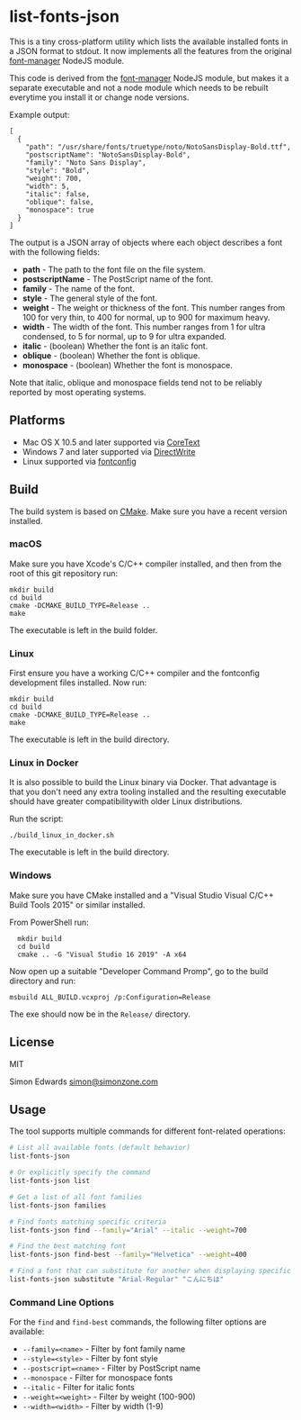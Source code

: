 # list-fonts-json

This is a tiny cross-platform utility which lists the available installed fonts in a JSON format to stdout. It now implements all the features from the original [font-manager](https://github.com/foliojs/font-manager) NodeJS module.

This code is derived from the [font-manager](https://github.com/foliojs/font-manager) NodeJS module, but makes it a separate executable and not a node module which needs to be rebuilt everytime you install it or change node versions.

Example output:

```
[
  {
    "path": "/usr/share/fonts/truetype/noto/NotoSansDisplay-Bold.ttf",
    "postscriptName": "NotoSansDisplay-Bold",
    "family": "Noto Sans Display",
    "style": "Bold",
    "weight": 700,
    "width": 5,
    "italic": false,
    "oblique": false,
    "monospace": true
  }
]
```
The output is a JSON array of objects where each object describes a font with the following fields:

* **path** - The path to the font file on the file system.
* **postscriptName** - The PostScript name of the font.
* **family** - The name of the font.
* **style** - The general style of the font.
* **weight** - The weight or thickness of the font. This number ranges from 100 for very thin, to 400 for normal, up to 900 for maximum heavy.
* **width** - The width of the font. This number ranges from 1 for ultra condensed, to 5 for normal, up to 9 for ultra expanded.
* **italic** - (boolean) Whether the font is an italic font.
* **oblique** - (boolean) Whether the font is oblique.
* **monospace** - (boolean) Whether the font is monospace.

Note that italic, oblique and monospace fields tend not to be reliably reported by most operating systems.


## Platforms

* Mac OS X 10.5 and later supported via [CoreText](https://developer.apple.com/library/mac/documentation/Carbon/reference/CoreText_Framework_Ref/_index.html)
* Windows 7 and later supported via [DirectWrite](http://msdn.microsoft.com/en-us/library/windows/desktop/dd368038(v=vs.85).aspx)
* Linux supported via [fontconfig](http://www.freedesktop.org/software/fontconfig)

## Build

The build system is based on [CMake](https://cmake.org/). Make sure you have a recent version installed.


### macOS

Make sure you have Xcode's C/C++ compiler installed, and then from the root of this git repository run:

```
mkdir build
cd build
cmake -DCMAKE_BUILD_TYPE=Release ..
make
```
The executable is left in the build folder.


### Linux

First ensure you have a working C/C++ compiler and the fontconfig development files installed. Now run:

```
mkdir build
cd build
cmake -DCMAKE_BUILD_TYPE=Release ..
make
```
The executable is left in the build directory.


### Linux in Docker

It is also possible to build the Linux binary via Docker. That advantage is that you don't need any extra tooling installed and the resulting executable should have greater compatibilitywith older Linux distributions.

Run the script:

```
./build_linux_in_docker.sh
```

The executable is left in the build directory.


### Windows

Make sure you have CMake installed and a "Visual Studio Visual C/C++ Build Tools 2015" or similar installed.

From PowerShell run:

```
  mkdir build
  cd build
  cmake .. -G "Visual Studio 16 2019" -A x64
```

Now open up a suitable "Developer Command Promp", go to the build directory and run:

```
msbuild ALL_BUILD.vcxproj /p:Configuration=Release
```
The exe should now be in the `Release/` directory.


## License

MIT

Simon Edwards
<simon@simonzone.com>

## Usage

The tool supports multiple commands for different font-related operations:

```bash
# List all available fonts (default behavior)
list-fonts-json

# Or explicitly specify the command
list-fonts-json list

# Get a list of all font families
list-fonts-json families

# Find fonts matching specific criteria
list-fonts-json find --family="Arial" --italic --weight=700

# Find the best matching font
list-fonts-json find-best --family="Helvetica" --weight=400

# Find a font that can substitute for another when displaying specific text
list-fonts-json substitute "Arial-Regular" "こんにちは"
```

### Command Line Options

For the `find` and `find-best` commands, the following filter options are available:

* `--family=<name>` - Filter by font family name
* `--style=<style>` - Filter by font style
* `--postscript=<name>` - Filter by PostScript name
* `--monospace` - Filter for monospace fonts
* `--italic` - Filter for italic fonts
* `--weight=<weight>` - Filter by weight (100-900)
* `--width=<width>` - Filter by width (1-9)